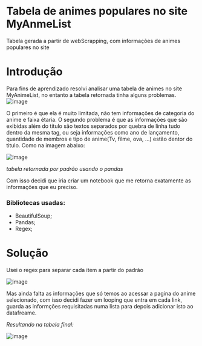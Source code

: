 # Tabela de animes populares no site MyAnmeList
Tabela gerada a partir de webScrapping, com informações de animes populares no site

# Introdução
Para fins de aprendizado resolvi analisar uma tabela de animes no site MyAnimeList, no entanto a tabela retornada tinha alguns problemas.
![image](https://github.com/levirenato/tabelaMyanimelist/assets/84652664/dd55a950-a61f-43ed-8a3f-10e658d37a20)

O primeiro é que ela é muito limitada, não tem informações de categoria do anime e faixa étaria. O segundo problema é que as informações que são exibidas além do titulo são textos separados por quebra de linha tudo dentro da mesma tag, ou seja informações como ano de lançamento, quantidade de membros e tipo de anime(Tv, filme, ova, ...) estão dentor do titulo. Como na imagem abaixo:

![image](https://github.com/levirenato/tabelaMyanimelist/assets/84652664/42a0295b-c155-4273-8314-a142feb81d1e)

*tabela retornada por padrão usando o pandas*

Com isso decidi que iria criar um notebook que me retorna exatamente as informações que eu preciso.

### Bibliotecas usadas:
* BeautifulSoup;
* Pandas;
* Regex;

# Solução
Usei o regex para separar cada item a partir do padrão

![image](https://github.com/levirenato/tabelaMyanimelist/assets/84652664/c4dff45e-1980-43e3-90de-11f4b4b7336f)

Mas ainda falta as informações que só temos ao acessar a pagina do anime selecionado, com isso decidi fazer um looping que entra em cada link, guarda as informções requisitadas numa lista para depois adicionar isto ao datafreame.

*Resultando na tabela final:*

![image](https://github.com/levirenato/tabelaMyanimelist/assets/84652664/52c20599-685c-4823-8831-6e807d7b84a6)
